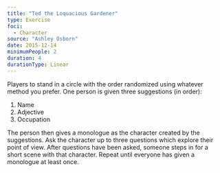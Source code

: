 ```yaml
---
title: "Ted the Loquacious Gardener"
type: Exercise
foci:
  - Character
source: "Ashley Osborn"
date: 2015-12-14
minimumPeople: 2
duration: 4
durationType: Linear
---
```


Players to stand in a circle with the order randomized using whatever method you prefer.
One person is given three suggestions (in order):

1. Name
2. Adjective
3. Occupation

The person then gives a monologue as the character created by the suggestions.
Ask the character up to three questions which explore their point of view.
After questions have been asked, someone steps in for a short scene with that character.
Repeat until everyone has given a monologue at least once.
